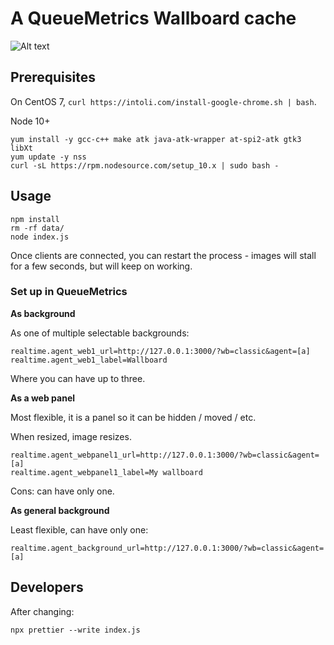 # A QueueMetrics Wallboard cache


![Alt text](./qm_embedded_wb?raw=true "How it looks like")

## Prerequisites

On CentOS 7, `curl https://intoli.com/install-google-chrome.sh | bash`.

Node 10+

	yum install -y gcc-c++ make atk java-atk-wrapper at-spi2-atk gtk3 libXt
	yum update -y nss
	curl -sL https://rpm.nodesource.com/setup_10.x | sudo bash -



## Usage

	npm install
	rm -rf data/
	node index.js

Once clients are connected, you can restart the process - images will stall for a few seconds, but will keep on working.


### Set up in QueueMetrics

**As background**

As one of multiple selectable backgrounds:

	realtime.agent_web1_url=http://127.0.0.1:3000/?wb=classic&agent=[a]
	realtime.agent_web1_label=Wallboard

Where you can have up to three.

**As a web panel**

Most flexible, it is a panel so it can be hidden / moved / etc.

When resized, image resizes.

	realtime.agent_webpanel1_url=http://127.0.0.1:3000/?wb=classic&agent=[a]
	realtime.agent_webpanel1_label=My wallboard

Cons: can have only one.


**As general background**

Least flexible, can have only one:

	realtime.agent_background_url=http://127.0.0.1:3000/?wb=classic&agent=[a]





## Developers

After changing:

	npx prettier --write index.js